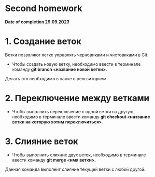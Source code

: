 # Second homework 
 **Date of completion 29.09.2023**
 
 # 1. Создание веток
 Ветки позволяют легко управлять черновиками и чистовиками в Git. 

 * Чтобы создать новую ветку, необходимо ввести в терминале команду **git branch <название новой ветки>**.

 Делать это необходимо в папке с репозиторием. 

# 2. Переключение между ветками

* Чтобы выполнить переключение с одной ветки на другую, необходимо в терминале ввести команду **git checkout <название ветки на которую хотим переключиться>**.
# 3. Слияние веток 

* Чтобы выполнить слияние двух веток, необходимо в терминале ввести команду **git merge <имя ветки>**. 

Данная команда выполнит слияние текущей ветки с любой другой. 
